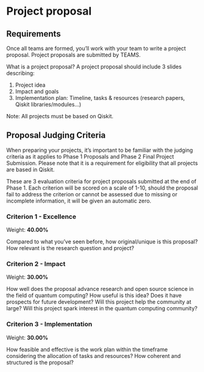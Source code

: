 # Project proposal

## Requirements

Once all teams are formed, you’ll work with your team to write a project proposal. Project proposals are submitted by TEAMS.

What is a project proposal? A project proposal should include 3 slides describing: 

1. Project idea
2. Impact and goals
3. Implementation plan: Timeline, tasks & resources (research papers, Qiskit libraries/modules...) 

Note: All projects must be based on Qiskit. 

## Proposal Judging Criteria

When preparing your projects, it’s important to be familiar with the judging criteria as it applies to Phase 1 Proposals and Phase 2 Final Project Submission. Please note that it is a requirement for eligibility that all projects are based in Qiskit. 

These are 3 evaluation criteria for project proposals submitted at the end of Phase 1. Each criterion will be scored on a scale of 1-10, should the proposal fail to address the criterion or cannot be assessed due to missing or incomplete information, it will be given an automatic zero.

### Criterion 1 - Excellence
Weight: **40.00%**

Compared to what you’ve seen before, how original/unique is this proposal? 
How relevant is the research question and project?

### Criterion 2 - Impact
Weight: **30.00%**

How well does the proposal advance research and open source science in the field of quantum computing? 
How useful is this idea? Does it have prospects for future development? 
Will this project help the community at large? Will this project spark interest in the quantum computing community?

### Criterion 3 - Implementation
Weight: **30.00%**

How feasible and effective is the work plan within the timeframe considering the allocation of tasks and resources?
How coherent and structured is the proposal? 



